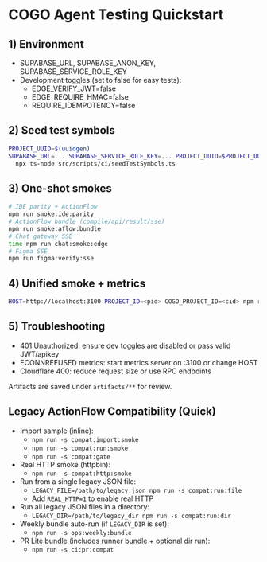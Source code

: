 # COGO Agent Testing Quickstart

## 1) Environment
- SUPABASE_URL, SUPABASE_ANON_KEY, SUPABASE_SERVICE_ROLE_KEY
- Development toggles (set to false for easy tests):
  - EDGE_VERIFY_JWT=false
  - EDGE_REQUIRE_HMAC=false
  - REQUIRE_IDEMPOTENCY=false

## 2) Seed test symbols
```bash
PROJECT_UUID=$(uuidgen)
SUPABASE_URL=... SUPABASE_SERVICE_ROLE_KEY=... PROJECT_UUID=$PROJECT_UUID \
  npx ts-node src/scripts/ci/seedTestSymbols.ts
```

## 3) One-shot smokes
```bash
# IDE parity + ActionFlow
npm run smoke:ide:parity
# ActionFlow bundle (compile/api/result/sse)
npm run smoke:aflow:bundle
# Chat gateway SSE
time npm run chat:smoke:edge
# Figma SSE
npm run figma:verify:sse
```

## 4) Unified smoke + metrics
```bash
HOST=http://localhost:3100 PROJECT_ID=<pid> COGO_PROJECT_ID=<cid> npm run metrics:bundle
```

## 5) Troubleshooting
- 401 Unauthorized: ensure dev toggles are disabled or pass valid JWT/apikey
- ECONNREFUSED metrics: start metrics server on :3100 or change HOST
- Cloudflare 400: reduce request size or use RPC endpoints

Artifacts are saved under `artifacts/**` for review.

## Legacy ActionFlow Compatibility (Quick)

- Import sample (inline):
  - `npm run -s compat:import:smoke`
  - `npm run -s compat:run:smoke`
  - `npm run -s compat:gate`
- Real HTTP smoke (httpbin):
  - `npm run -s compat:http:smoke`
- Run from a single legacy JSON file:
  - `LEGACY_FILE=/path/to/legacy.json npm run -s compat:run:file`
  - Add `REAL_HTTP=1` to enable real HTTP
- Run all legacy JSON files in a directory:
  - `LEGACY_DIR=/path/to/legacy_dir npm run -s compat:run:dir`
- Weekly bundle auto-run (if `LEGACY_DIR` is set):
  - `npm run -s ops:weekly:bundle`
 - PR Lite bundle (includes runner bundle + optional dir run):
   - `npm run -s ci:pr:compat`
